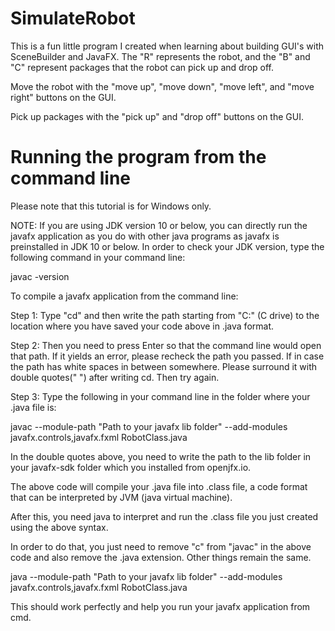 # SimulateRobot
This is a fun little program I created when learning about building GUI's with SceneBuilder and JavaFX. The "R" represents the robot, and the "B" and "C" represent packages that the robot can pick up and drop off.

Move the robot with the "move up", "move down", "move left", and "move right" buttons on the GUI.

Pick up packages with the "pick up" and "drop off" buttons on the GUI.

# Running the program from the command line
Please note that this tutorial is for Windows only.

NOTE: If you are using JDK version 10 or below, you can directly run the javafx application as you do with other java programs as javafx is preinstalled in JDK 10 or below. In order to check your JDK version, type the following command in your command line:

javac -version

To compile a javafx application from the command line:

Step 1: Type "cd" and then write the path starting from "C:" (C drive) to the location where you have saved your code above in .java format.

Step 2: Then you need to press Enter so that the command line would open that path. If it yields an error, please recheck the path you passed. If in case the path has white spaces in between somewhere. Please surround it with double quotes(" ") after writing cd. Then try again.

Step 3: Type the following in your command line in the folder where your .java file is:

javac --module-path "Path to your javafx lib folder" --add-modules javafx.controls,javafx.fxml RobotClass.java

In the double quotes above, you need to write the path to the lib folder in your javafx-sdk folder which you installed from openjfx.io.

The above code will compile your .java file into .class file, a code format that can be interpreted by JVM (java virtual machine). 

After this, you need java to interpret and run the .class file you just created using the above syntax.

In order to do that, you just need to remove "c" from "javac" in the above code and also remove the .java extension. Other things remain the same.

java --module-path "Path to your javafx lib folder" --add-modules javafx.controls,javafx.fxml RobotClass.java

This should work perfectly and help you run your javafx application from cmd.
